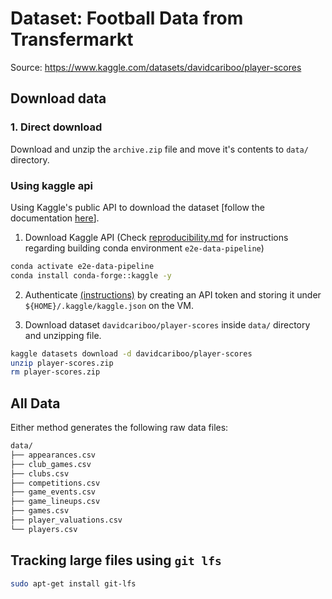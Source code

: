 # Dataset: Football Data from Transfermarkt

Source: https://www.kaggle.com/datasets/davidcariboo/player-scores

## Download data 

### 1. Direct download

Download and unzip the `archive.zip` file and move it's contents to `data/` directory.

### Using kaggle api

Using Kaggle's public API to download the dataset [follow the documentation [here](https://www.kaggle.com/docs/api)].

1. Download Kaggle API (Check [reproducibility.md](../notes/reproducibility.md) for instructions regarding building conda environment `e2e-data-pipeline`)

```bash
conda activate e2e-data-pipeline
conda install conda-forge::kaggle -y
```

2. Authenticate [(instructions)](https://www.kaggle.com/docs/api#authentication) by creating an API token and storing it under `${HOME}/.kaggle/kaggle.json` on the VM.

3. Download dataset `davidcariboo/player-scores` inside `data/` directory and unzipping file.

```bash
kaggle datasets download -d davidcariboo/player-scores
unzip player-scores.zip 
rm player-scores.zip
```

## All Data

Either method generates the following raw data files:

```bash
data/
├── appearances.csv
├── club_games.csv
├── clubs.csv
├── competitions.csv
├── game_events.csv
├── game_lineups.csv
├── games.csv
├── player_valuations.csv
└── players.csv
```

## Tracking large files using `git lfs`

```bash
sudo apt-get install git-lfs
```